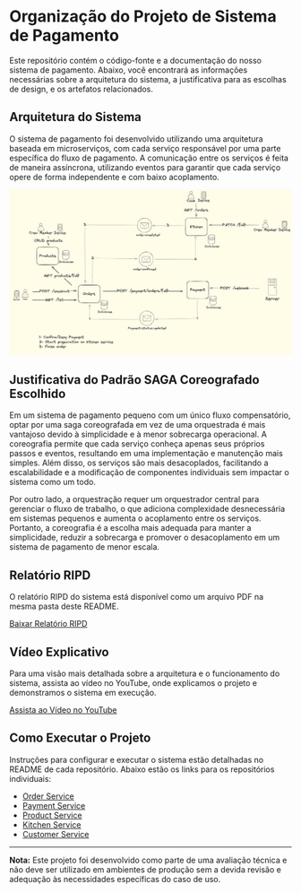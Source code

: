 # Organização do Projeto de Sistema de Pagamento

Este repositório contém o código-fonte e a documentação do nosso sistema de pagamento. Abaixo, você encontrará as informações necessárias sobre a arquitetura do sistema, a justificativa para as escolhas de design, e os artefatos relacionados.

## Arquitetura do Sistema

O sistema de pagamento foi desenvolvido utilizando uma arquitetura baseada em microserviços, com cada serviço responsável por uma parte específica do fluxo de pagamento. A comunicação entre os serviços é feita de maneira assíncrona, utilizando eventos para garantir que cada serviço opere de forma independente e com baixo acoplamento.

![Arquitetura do Sistema](../arquitetura_screenshot.png)

## Justificativa do Padrão SAGA Coreografado Escolhido

Em um sistema de pagamento pequeno com um único fluxo compensatório, optar por uma saga coreografada em vez de uma orquestrada é mais vantajoso devido à simplicidade e à menor sobrecarga operacional. A coreografia permite que cada serviço conheça apenas seus próprios passos e eventos, resultando em uma implementação e manutenção mais simples. Além disso, os serviços são mais desacoplados, facilitando a escalabilidade e a modificação de componentes individuais sem impactar o sistema como um todo.

Por outro lado, a orquestração requer um orquestrador central para gerenciar o fluxo de trabalho, o que adiciona complexidade desnecessária em sistemas pequenos e aumenta o acoplamento entre os serviços. Portanto, a coreografia é a escolha mais adequada para manter a simplicidade, reduzir a sobrecarga e promover o desacoplamento em um sistema de pagamento de menor escala.

## Relatório RIPD

O relatório RIPD do sistema está disponível como um arquivo PDF na mesma pasta deste README.

[Baixar Relatório RIPD](../relatorio_ripd.pdf)

## Vídeo Explicativo

Para uma visão mais detalhada sobre a arquitetura e o funcionamento do sistema, assista ao vídeo no YouTube, onde explicamos o projeto e demonstramos o sistema em execução.

[Assista ao Vídeo no YouTube](https://youtu.be/1NHPQKzs6dc)

## Como Executar o Projeto

Instruções para configurar e executar o sistema estão detalhadas no README de cada repositório. Abaixo estão os links para os repositórios individuais:

- [Order Service](https://github.com/postech-food-challenge/order-service)
- [Payment Service](https://github.com/postech-food-challenge/payment-service)
- [Product Service](https://github.com/postech-food-challenge/product-service)
- [Kitchen Service](https://github.com/postech-food-challenge/kitchen-service)
- [Customer Service](https://github.com/postech-food-challenge/customer-service)

---

**Nota:** Este projeto foi desenvolvido como parte de uma avaliação técnica e não deve ser utilizado em ambientes de produção sem a devida revisão e adequação às necessidades específicas do caso de uso.